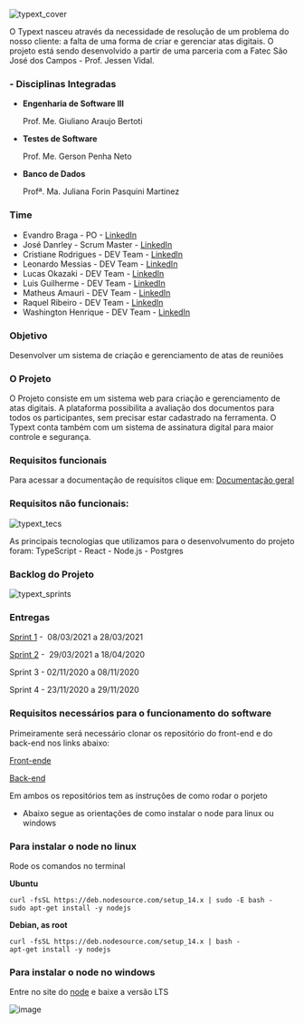 ![typext_cover](https://user-images.githubusercontent.com/56441371/112768034-52dbed80-8ff0-11eb-8a72-5190c56f1090.png)


O Typext nasceu através da necessidade de resolução de um problema do nosso cliente: a falta de uma forma de criar e gerenciar atas digitais.
O projeto está sendo desenvolvido a partir de uma parceria com a Fatec São José dos Campos - Prof. Jessen Vidal.

### - Disciplinas Integradas

- **Engenharia de Software III**

    Prof. Me. Giuliano Araujo Bertoti

- **Testes de Software**

    Prof. Me. Gerson Penha Neto

- **Banco de Dados**

    Profª. Ma. Juliana Forin Pasquini Martinez


### Time

- Evandro Braga - PO - [LinkedIn](https://www.linkedin.com/in/evandro-rodrigues-de-melo-braga-1aa677149/)
- José Danrley - Scrum Master - [LinkedIn](https://www.linkedin.com/in/jos%C3%A9-danrley-069827191/)
- Cristiane Rodrigues - DEV Team - [LinkedIn](https://www.linkedin.com/in/cristiane-rodrigues-20b3b61b2)
- Leonardo Messias  - DEV Team - [LinkedIn](https://www.linkedin.com/in/leonardo-messias-89568818a/)
- Lucas Okazaki - DEV Team - [LinkedIn](https://www.linkedin.com/in/lucas-okazaki-83a1b0193/)
- Luis Guilherme - DEV Team - [LinkedIn](https://www.linkedin.com/mwlite/in/luis-guilherme-a17b58185)
- Matheus Amauri - DEV Team - [LinkedIn](https://www.linkedin.com/in/matheus-campos-9b8550192)
- Raquel Ribeiro - DEV Team - [LinkedIn](https://www.linkedin.com/in/raquel-rodrigues-ribeiro-a9537818b)
- Washington Henrique - DEV Team - [LinkedIn](https://www.linkedin.com/in/justhenrique/)

### Objetivo

Desenvolver um sistema de criação e gerenciamento de atas de reuniões

### O Projeto

O Projeto consiste em um sistema web para criação e gerenciamento de atas digitais. A plataforma possibilita a avaliação dos documentos para todos os participantes, sem precisar estar cadastrado na ferramenta. O Typext conta também com um sistema de assinatura digital para maior controle e segurança.

### Requisitos funcionais

Para acessar a documentação de requisitos clique em: [Documentação geral](https://github.com/Typext/Entregas-e-documentos/blob/main/docs/Documenta%C3%A7%C3%A3o%20geral%20-%20Casos%20de%20uso%2C%20requisitos%20e%20diagrama%20de%20contexto.pdf)

### Requisitos não funcionais:

![typext_tecs](https://user-images.githubusercontent.com/56441371/112768909-c122af00-8ff4-11eb-98b4-5c08e4501299.png)

As principais tecnologias que utilizamos para o desenvolvumento do projeto foram: TypeScript - React - Node.js - Postgres

### Backlog do Projeto

![typext_sprints](https://user-images.githubusercontent.com/56441371/112768962-ffb86980-8ff4-11eb-8490-3e0e63db3c0e.png)

### Entregas

[Sprint 1](https://github.com/Typext/Entregas-e-documentos/tree/main/Sprint%201) -  08/03/2021 a 28/03/2021

[Sprint 2](https://github.com/Typext/Entregas-e-documentos/tree/main/Sprint%202) -  29/03/2021 a 18/04/2020

Sprint 3 - 02/11/2020 a 08/11/2020

Sprint 4 - 23/11/2020 a 29/11/2020

### Requisitos necessários para o funcionamento do software

Primeiramente será necessário clonar os repositório do front-end e do back-end nos links abaixo:

[Front-ende](https://github.com/Typext/typext-frontend)

[Back-end](https://github.com/Typext/typext-webservice)

Em ambos os repositórios tem as instruções de como rodar o porjeto

- Abaixo segue as orientações de como instalar o node para linux ou windows

### Para instalar o node no linux

Rode os comandos no terminal

**Ubuntu**

```
curl -fsSL https://deb.nodesource.com/setup_14.x | sudo -E bash -
sudo apt-get install -y nodejs
```

**Debian, as root**

```
curl -fsSL https://deb.nodesource.com/setup_14.x | bash -
apt-get install -y nodejs
```

### Para instalar o node no windows

Entre no site do [node](https://nodejs.org/en/) e baixe a versão LTS

![image](https://user-images.githubusercontent.com/56441371/112771142-d7366c80-9000-11eb-93e4-5a7bcbcb232f.png)

